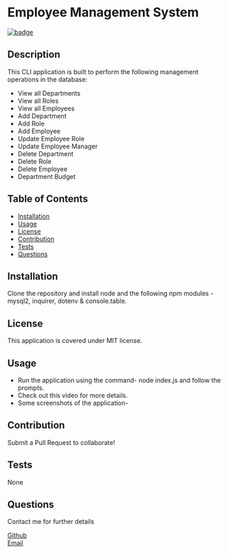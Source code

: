 <h1>Employee Management System </h1>

[![badge](https://img.shields.io/badge/license-MIT-yellowgreen)](https://opensource.org/licenses/MIT)<br>

## Description
  This CLI application is built to perform the following management operations in the database:
 - View all Departments
 - View all Roles
 - View all Employees
 - Add Department
 - Add Role
 - Add Employee
 - Update Employee Role
- Update Employee Manager
 - Delete Department
 - Delete Role
 - Delete Employee
 - Department Budget


## Table of Contents
  - [Installation](#Installation)
  - [Usage](#Usage)
  - [License](#License)
  - [Contribution](#Contribution)
  - [Tests](#Tests) 
  - [Questions](#Questions)
  
## Installation
  Clone the repository and install node and the following npm modules - mysql2, inquirer, dotenv & console.table.

## License
  This application is covered under MIT license.

## Usage
 - Run the application using the command- node index.js and follow the prompts. 
 - Check out this video for more details.
 - Some screenshots of the application-

## Contribution
   Submit a Pull Request to collaborate!

## Tests
  None

## Questions
  Contact me for further details

  [Github](https://github.com/anushaselvan)<br>
  [Email](mailto:anushaselvan@gmail.com)  